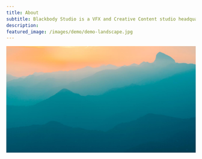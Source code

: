 ```yaml
---
title: About
subtitle: Blackbody Studio is a VFX and Creative Content studio headquartered in Calgary, Alberta, Canada.
description: 
featured_image: /images/demo/demo-landscape.jpg
---
```



![](/images/demo/demo-landscape.jpg)